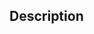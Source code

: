 <!-- Thanks for contributing! -->

## Description

<!-- Please describe the purpose and high-level explanation of the changes -->
